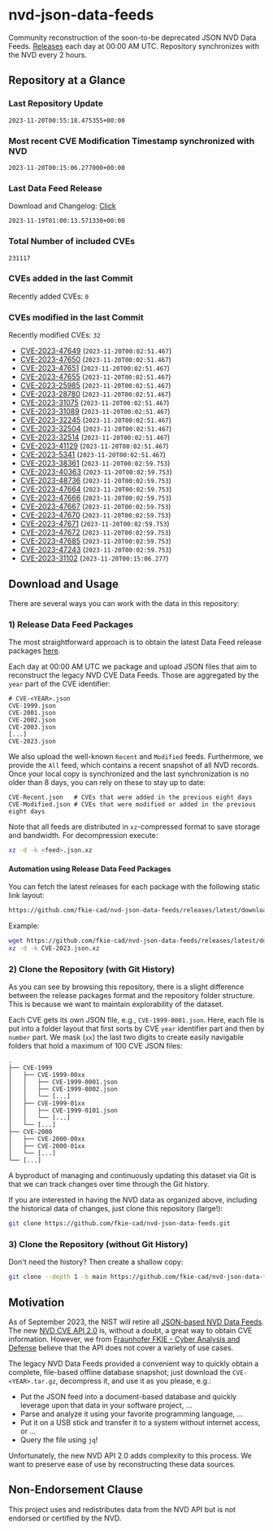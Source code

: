 # nvd-json-data-feeds

Community reconstruction of the soon-to-be deprecated JSON NVD Data Feeds. 
[Releases](https://github.com/fkie-cad/nvd-json-data-feeds/releases/latest) each day at 00:00 AM UTC.
Repository synchronizes with the NVD every 2 hours.

## Repository at a Glance

### Last Repository Update

```plain
2023-11-20T00:55:18.475355+00:00
```

### Most recent CVE Modification Timestamp synchronized with NVD

```plain
2023-11-20T00:15:06.277000+00:00
```

### Last Data Feed Release

Download and Changelog: [Click](https://github.com/fkie-cad/nvd-json-data-feeds/releases/latest)

```plain
2023-11-19T01:00:13.571330+00:00
```

### Total Number of included CVEs

```plain
231117
```

### CVEs added in the last Commit

Recently added CVEs: `0`



### CVEs modified in the last Commit

Recently modified CVEs: `32`

* [CVE-2023-47649](CVE-2023/CVE-2023-476xx/CVE-2023-47649.json) (`2023-11-20T00:02:51.467`)
* [CVE-2023-47650](CVE-2023/CVE-2023-476xx/CVE-2023-47650.json) (`2023-11-20T00:02:51.467`)
* [CVE-2023-47651](CVE-2023/CVE-2023-476xx/CVE-2023-47651.json) (`2023-11-20T00:02:51.467`)
* [CVE-2023-47655](CVE-2023/CVE-2023-476xx/CVE-2023-47655.json) (`2023-11-20T00:02:51.467`)
* [CVE-2023-25985](CVE-2023/CVE-2023-259xx/CVE-2023-25985.json) (`2023-11-20T00:02:51.467`)
* [CVE-2023-28780](CVE-2023/CVE-2023-287xx/CVE-2023-28780.json) (`2023-11-20T00:02:51.467`)
* [CVE-2023-31075](CVE-2023/CVE-2023-310xx/CVE-2023-31075.json) (`2023-11-20T00:02:51.467`)
* [CVE-2023-31089](CVE-2023/CVE-2023-310xx/CVE-2023-31089.json) (`2023-11-20T00:02:51.467`)
* [CVE-2023-32245](CVE-2023/CVE-2023-322xx/CVE-2023-32245.json) (`2023-11-20T00:02:51.467`)
* [CVE-2023-32504](CVE-2023/CVE-2023-325xx/CVE-2023-32504.json) (`2023-11-20T00:02:51.467`)
* [CVE-2023-32514](CVE-2023/CVE-2023-325xx/CVE-2023-32514.json) (`2023-11-20T00:02:51.467`)
* [CVE-2023-41129](CVE-2023/CVE-2023-411xx/CVE-2023-41129.json) (`2023-11-20T00:02:51.467`)
* [CVE-2023-5341](CVE-2023/CVE-2023-53xx/CVE-2023-5341.json) (`2023-11-20T00:02:51.467`)
* [CVE-2023-38361](CVE-2023/CVE-2023-383xx/CVE-2023-38361.json) (`2023-11-20T00:02:59.753`)
* [CVE-2023-40363](CVE-2023/CVE-2023-403xx/CVE-2023-40363.json) (`2023-11-20T00:02:59.753`)
* [CVE-2023-48736](CVE-2023/CVE-2023-487xx/CVE-2023-48736.json) (`2023-11-20T00:02:59.753`)
* [CVE-2023-47664](CVE-2023/CVE-2023-476xx/CVE-2023-47664.json) (`2023-11-20T00:02:59.753`)
* [CVE-2023-47666](CVE-2023/CVE-2023-476xx/CVE-2023-47666.json) (`2023-11-20T00:02:59.753`)
* [CVE-2023-47667](CVE-2023/CVE-2023-476xx/CVE-2023-47667.json) (`2023-11-20T00:02:59.753`)
* [CVE-2023-47670](CVE-2023/CVE-2023-476xx/CVE-2023-47670.json) (`2023-11-20T00:02:59.753`)
* [CVE-2023-47671](CVE-2023/CVE-2023-476xx/CVE-2023-47671.json) (`2023-11-20T00:02:59.753`)
* [CVE-2023-47672](CVE-2023/CVE-2023-476xx/CVE-2023-47672.json) (`2023-11-20T00:02:59.753`)
* [CVE-2023-47685](CVE-2023/CVE-2023-476xx/CVE-2023-47685.json) (`2023-11-20T00:02:59.753`)
* [CVE-2023-47243](CVE-2023/CVE-2023-472xx/CVE-2023-47243.json) (`2023-11-20T00:02:59.753`)
* [CVE-2023-31102](CVE-2023/CVE-2023-311xx/CVE-2023-31102.json) (`2023-11-20T00:15:06.277`)


## Download and Usage

There are several ways you can work with the data in this repository:

### 1) Release Data Feed Packages

The most straightforward approach is to obtain the latest Data Feed release packages [here](https://github.com/fkie-cad/nvd-json-data-feeds/releases/latest).

Each day at 00:00 AM UTC we package and upload JSON files that aim to reconstruct the legacy NVD CVE Data Feeds.
Those are aggregated by the `year` part of the CVE identifier:

```
# CVE-<YEAR>.json
CVE-1999.json
CVE-2001.json
CVE-2002.json
CVE-2003.json
[...]
CVE-2023.json
```

We also upload the well-known `Recent` and `Modified` feeds.
Furthermore, we provide the `All` feed, which contains a recent snapshot of all NVD records.
Once your local copy is synchronized and the last synchronization is no older than 8 days, you can rely on these to stay up to date:

```plain
CVE-Recent.json   # CVEs that were added in the previous eight days
CVE-Modified.json # CVEs that were modified or added in the previous eight days
```

Note that all feeds are distributed in `xz`-compressed format to save storage and bandwidth.
For decompression execute:

```sh
xz -d -k <feed>.json.xz
```


#### Automation using Release Data Feed Packages

You can fetch the latest releases for each package with the following static link layout:

```sh
https://github.com/fkie-cad/nvd-json-data-feeds/releases/latest/download/CVE-<YEAR>.json.xz
```

Example:

```sh
wget https://github.com/fkie-cad/nvd-json-data-feeds/releases/latest/download/CVE-2023.json.xz
xz -d -k CVE-2023.json.xz
```

### 2) Clone the Repository (with Git History)

As you can see by browsing this repository, there is a slight difference between the release packages format and the repository folder structure.
This is because we want to maintain explorability of the dataset.

Each CVE gets its own JSON file, e.g., `CVE-1999-0001.json`.
Here, each file is put into a folder layout that first sorts by CVE `year` identifier part and then by `number` part.
We mask (`xx`) the last two digits to create easily navigable folders that hold a maximum of 100 CVE JSON files:

```plain
.
├── CVE-1999
│   ├── CVE-1999-00xx
│   │   ├── CVE-1999-0001.json
│   │   ├── CVE-1999-0002.json
│   │   └── [...]
│   ├── CVE-1999-01xx
│   │   ├── CVE-1999-0101.json
│   │   └── [...]
│   └── [...]
├── CVE-2000
│   ├── CVE-2000-00xx
│   ├── CVE-2000-01xx
│   └── [...]
└── [...]
```

A byproduct of managing and continuously updating this dataset via Git is that we can track changes over time through the Git history.

If you are interested in having the NVD data as organized above, including the historical data of changes, just clone this repository (large!):

```sh
git clone https://github.com/fkie-cad/nvd-json-data-feeds.git
```

### 3) Clone the Repository (without Git History)

Don't need the history? Then create a shallow copy:

```sh
git clone --depth 1 -b main https://github.com/fkie-cad/nvd-json-data-feeds.git
```

## Motivation

As of September 2023, the NIST will retire all [JSON-based NVD Data Feeds](https://nvd.nist.gov/vuln/data-feeds#divRetirementBanner-1).
The new [NVD CVE API 2.0](https://nvd.nist.gov/developers/vulnerabilities) is, without a doubt, a great way to obtain CVE information.
However, we from [Fraunhofer FKIE - Cyber Analysis and Defense](https://www.fkie.fraunhofer.de/en/departments/cad.html) believe that the API does not cover a variety of use cases.

The legacy NVD Data Feeds provided a convenient way to quickly obtain a complete, file-based offline database snapshot; just download the `CVE-<YEAR>.tar.gz`, decompress it, and use it as you please, e.g.:

* Put the JSON feed into a document-based database and quickly leverage upon that data in your software project, ...
* Parse and analyze it using your favorite programming language, ...
* Put it on a USB stick and transfer it to a system without internet access, or ...
* Query the file using `jq`!

Unfortunately, the new NVD API 2.0 adds complexity to this process.
We want to preserve ease of use by reconstructing these data sources.

## Non-Endorsement Clause

This project uses and redistributes data from the NVD API but is not endorsed or certified by the NVD.